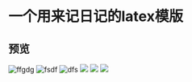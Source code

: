 # 一个用来记日记的latex模版
## 预览
![ffgdg](img\paper3.png)
![fsdf](img\sc_页面_2.png)
![dfs](img\sc_页面_3.png)
![](img\sc_页面_4.png)
![](img\sc_页面_5.png)
![](img\sc_页面_6.png)
